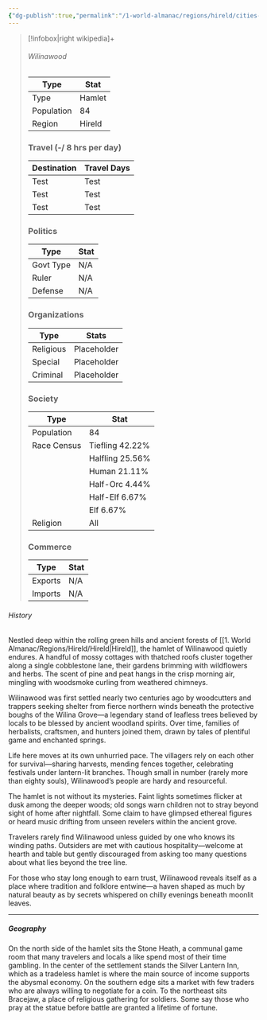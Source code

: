```yaml
---
{"dg-publish":true,"permalink":"/1-world-almanac/regions/hireld/cities-and-towns/wilinawood/wilinawood/"}
---
```





> [!infobox|right wikipedia]+
> ###### Wilinawood
> | Type |  Stat |
> | ---- | --- |
> | Type | Hamlet |
> | Population | 84 |
> | Region | Hireld
> ### Travel (-/ 8 hrs per day)
> | Destination |  Travel Days |
> | ---- | --- |
> | Test | Test |
> | Test | Test |
> | Test | Test|
>  ### Politics
> | Type|  Stat |
> | ---- | --- |
> | Govt Type | N/A |
> | Ruler | N/A |
> | Defense | N/A|
>  ### Organizations
> | Type |  Stats |
> | ---- | --- |
> | Religious | Placeholder |
> | Special | Placeholder |
> | Criminal | Placeholder |
>  ### Society
> | Type |  Stat |
> | ---- | --- |
> | Population | 84 |
> | Race Census | Tiefling 42.22% |
> |                             | Halfling 25.56% |
> |                             | Human 21.11% |
> |                             | Half-Orc 4.44% |
> |                             | Half-Elf 6.67%|
> |                             | Elf 6.67%|
> | Religion | All |
> ### Commerce
> | Type |  Stat |
> | ---- | --- |
> | Exports | N/A |
> | Imports | N/A |


###### History

Nestled deep within the rolling green hills and ancient forests of [[1. World Almanac/Regions/Hireld/Hireld\|Hireld]], the hamlet of Wilinawood quietly endures. A handful of mossy cottages with thatched roofs cluster together along a single cobblestone lane, their gardens brimming with wildflowers and herbs. The scent of pine and peat hangs in the crisp morning air, mingling with woodsmoke curling from weathered chimneys.

Wilinawood was first settled nearly two centuries ago by woodcutters and trappers seeking shelter from fierce northern winds beneath the protective boughs of the Wilina Grove—a legendary stand of leafless trees believed by locals to be blessed by ancient woodland spirits. Over time, families of herbalists, craftsmen, and hunters joined them, drawn by tales of plentiful game and enchanted springs.

Life here moves at its own unhurried pace. The villagers rely on each other for survival—sharing harvests, mending fences together, celebrating festivals under lantern-lit branches. Though small in number (rarely more than eighty souls), Wilinawood’s people are hardy and resourceful.

The hamlet is not without its mysteries. Faint lights sometimes flicker at dusk among the deeper woods; old songs warn children not to stray beyond sight of home after nightfall. Some claim to have glimpsed ethereal figures or heard music drifting from unseen revelers within the ancient grove.

Travelers rarely find Wilinawood unless guided by one who knows its winding paths. Outsiders are met with cautious hospitality—welcome at hearth and table but gently discouraged from asking too many questions about what lies beyond the tree line.

For those who stay long enough to earn trust, Wilinawood reveals itself as a place where tradition and folklore entwine—a haven shaped as much by natural beauty as by secrets whispered on chilly evenings beneath moonlit leaves.

---

##### Geography

On the north side of the hamlet sits the Stone Heath, a communal game room that many travelers and locals a like spend most of their time gambling. In the center of the settlement stands the Silver Lantern Inn, which  as a tradeless hamlet is where the main source of income supports the abysmal economy. On the southern edge sits a market with few traders who are always willing to negotiate for a coin. To the northeast sits Bracejaw, a place of religious gathering for soldiers. Some say those who pray at the statue before battle are granted a lifetime of fortune.






